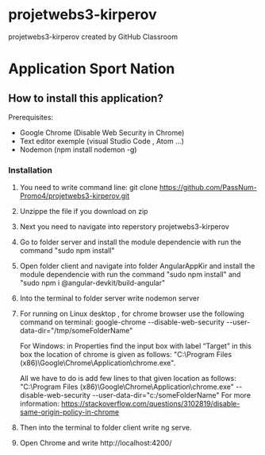 # projetwebs3-kirperov
projetwebs3-kirperov created by GitHub Classroom

# Application Sport Nation


## How to install this application?


Prerequisites:
* Google Chrome (Disable Web Security in Chrome)
* Text editor exemple (visual Studio Code , Atom ...)
* Nodemon (npm install nodemon -g)

### Installation

1. You need to write command line: git clone https://github.com/PassNum-Promo4/projetwebs3-kirperov.git
2. Unzippe the file if you download on zip
3. Next you need to navigate into reperstory projetwebs3-kirperov
4. Go to folder server and install the module dependencie with run the command "sudo npm install"
5. Open folder client and navigate into folder AngularAppKir and install the module dependencie with run the command "sudo npm install" and "sudo npm i @angular-devkit/build-angular"
6. Into the terminal to folder server write nodemon server 
7. For running on Linux desktop , for chrome browser use the following command on terminal: google-chrome --disable-web-security --user-data-dir="/tmp/someFolderName"
 
   For Windows:  in Properties find the input box with label “Target” in this box the location of chrome is given as follows: "C:\Program Files (x86)\Google\Chrome\Application\chrome.exe".
   
   All we have to do is add few lines to that given location as follows: "C:\Program Files (x86)\Google\Chrome\Application\chrome.exe" --disable-web-security --user-data-dir="c:/someFolderName"
   For more information: https://stackoverflow.com/questions/3102819/disable-same-origin-policy-in-chrome
  
8. Then into the terminal to folder client write ng serve.
9. Open Chrome and write http://localhost:4200/
